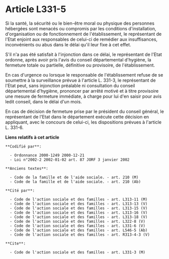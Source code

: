 # Article L331-5

Si la santé, la sécurité ou le bien-être moral ou physique des personnes hébergées sont menacés ou compromis par les
conditions d'installation, d'organisation ou de fonctionnement de l'établissement, le représentant de l'Etat enjoint aux
responsables de celui-ci de remédier aux insuffisances, inconvénients ou abus dans le délai qu'il leur fixe à cet effet.

S'il n'a pas été satisfait à l'injonction dans ce délai, le représentant de l'Etat ordonne, après avoir pris l'avis du
conseil départemental d'hygiène, la fermeture totale ou partielle, définitive ou provisoire, de l'établissement.

En cas d'urgence ou lorsque le responsable de l'établissement refuse de se soumettre à la surveillance prévue à l'article L.
331-3, le représentant de l'Etat peut, sans injonction préalable ni consultation du conseil départemental d'hygiène,
prononcer par arrêté motivé et à titre provisoire une mesure de fermeture immédiate, à charge pour lui d'en saisir pour avis
ledit conseil, dans le délai d'un mois.

En cas de décision de fermeture prise par le président du conseil général, le représentant de l'Etat dans le département
exécute cette décision en appliquant, avec le concours de celui-ci, les dispositions prévues à l'article L. 331-6.

**Liens relatifs à cet article**

	**Codifié par**:

	  - Ordonnance 2000-1249 2000-12-21
	  - Loi n°2002-2 2002-01-02 art. 87 JORF 3 janvier 2002

	**Anciens textes**:

	  - Code de la famille et de l'aide sociale. - art. 210 (M)
	  - Code de la famille et de l'aide sociale. - art. 210 (Ab)

	**Cité par**:

	  - Code de l'action sociale et des familles - art. L313-11 (M)
	  - Code de l'action sociale et des familles - art. L313-13 (V)
	  - Code de l'action sociale et des familles - art. L313-15 (V)
	  - Code de l'action sociale et des familles - art. L313-16 (V)
	  - Code de l'action sociale et des familles - art. L313-18 (V)
	  - Code de l'action sociale et des familles - art. L322-8 (V)
	  - Code de l'action sociale et des familles - art. L331-6 (V)
	  - Code de l'action sociale et des familles - art. L546-5 (Ab)
	  - Code de l'action sociale et des familles - art. R313-4-3 (V)

	**Cite**:

	  - Code de l'action sociale et des familles - art. L331-3 (M)
